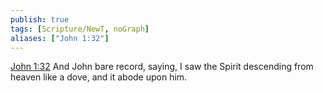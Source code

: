 ```yaml
---
publish: true
tags: [Scripture/NewT, noGraph]
aliases: ["John 1:32"]
---
```

[John 1:32](https://churchofjesuschrist.org/study/scriptures/nt/john/1?lang=eng&id=p32#p32) And John bare record, saying, I saw the Spirit descending from heaven like a dove, and it abode upon him.
